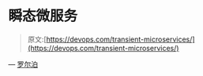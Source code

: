 # 瞬态微服务

> 原文:[https://devops.com/transient-microservices/](https://devops.com/transient-microservices/)

— [罗尔泊](https://devops.com/author/breselman/)